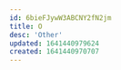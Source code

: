 ```yaml
---
id: 6bieFJywW3ABCNY2fN2jm
title: O
desc: 'Other'
updated: 1641440979624
created: 1641440970707
---
```


